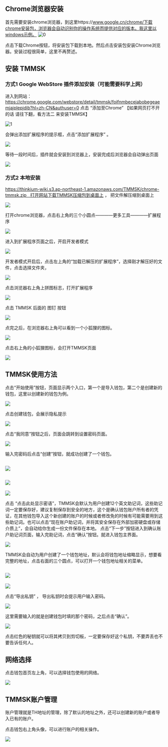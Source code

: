 ## Chrome浏览器安装

首先需要安装chrome浏览器，到这里https://www.google.cn/chrome/下载chrome安装包，浏览器会自动识别你的操作系统而提供对应的版本。我这里以windows示例。
![0](https://thinkium-wiki.s3.ap-northeast-1.amazonaws.com/TMMSK/TMMSK-1.png)

点击下载Chrome按钮，将安装包下载到本地。然后点击安装包安装Chrome浏览器。安装过程很简单，这里不再赘述。



## 安装 TMMSK 

### 方式1 Google WebStore 插件添加安装（可能需要科学上网）

进入到网站：
https://chrome.google.com/webstore/detail/tmmsk/foifnmbecejabobegeaemjajplepjdib?hl=zh-CN&authuser=0  点击 “添加至Chrome”     【如果网页打不开的话 请往下翻，看方法二 来安装TMMSK】

![1](https://thinkium-wiki.s3.ap-northeast-1.amazonaws.com/TMMSK/1.png)

会弹出添加扩展程序的提示框，点击“添加扩展程序” 。

![](https://thinkium-wiki.s3.ap-northeast-1.amazonaws.com/TMMSK/2.png)

等待一段时间后，插件就会安装到浏览器上，安装完成后浏览器会自动弹出页面

![](https://thinkium-wiki.s3.ap-northeast-1.amazonaws.com/TMMSK/3.png)

### 方式2 本地安装

https://thinkium-wiki.s3.ap-northeast-1.amazonaws.com/TMMSK/chrome-tmmsk.zip   打开网站下载TMMSK压缩包到桌面上 ， 把文件解压缩到桌面上

![](https://thinkium-wiki.s3.ap-northeast-1.amazonaws.com/TMMSK/22.png)



打开chrome浏览器，点击右上角的三个小圆点————更多工具————扩展程序 

![](https://thinkium-wiki.s3.ap-northeast-1.amazonaws.com/TMMSK/24.png)

进入到扩展程序页面之后，开启开发者模式

![](https://thinkium-wiki.s3.ap-northeast-1.amazonaws.com/TMMSK/25.png)

开发者模式开启后，点击左上角的“加载已解压的扩展程序”，选择刚才解压好的文件，点击选择文件夹，

![](https://thinkium-wiki.s3.ap-northeast-1.amazonaws.com/TMMSK/26.png)

点击浏览器右上角上拼图标志，打开扩展程序

![](https://thinkium-wiki.s3.ap-northeast-1.amazonaws.com/TMMSK/4.png)

点击 TMMSK 后面的 图钉 按钮

![](https://thinkium-wiki.s3.ap-northeast-1.amazonaws.com/TMMSK/5.png)


点完之后，在浏览器右上角可以看到一个小狐狸的图标。

 ![](https://thinkium-wiki.s3.ap-northeast-1.amazonaws.com/TMMSK/6.png)

点击右上角的小狐狸图标，会打开TMMSK页面

![](https://thinkium-wiki.s3.ap-northeast-1.amazonaws.com/TMMSK/7.png)

## TMMSK使用方法

点击“开始使用”按钮，页面显示两个入口，第一个是导入钱包，第二个是创建新的钱包，这里以创建新的钱包为例。

![](https://thinkium-wiki.s3.ap-northeast-1.amazonaws.com/TMMSK/8.png)


点击创建钱包，会展示隐私提示

![](https://thinkium-wiki.s3.ap-northeast-1.amazonaws.com/TMMSK/9.png)

点击“我同意”按钮之后，页面会跳转到设置密码页面。

 ![](https://thinkium-wiki.s3.ap-northeast-1.amazonaws.com/TMMSK/10.png)

输入完密码后点击“创建”按钮，就成功创建了一个钱包。

 ![](https://thinkium-wiki.s3.ap-northeast-1.amazonaws.com/TMMSK/11.png) 
-------------------------------------------------------------------
![](https://thinkium-wiki.s3.ap-northeast-1.amazonaws.com/TMMSK/12.png)
-------------------------------------------------------------------
![](https://thinkium-wiki.s3.ap-northeast-1.amazonaws.com/TMMSK/13.png)

点击 “点击此处显示密语”，TMMSK会默认为用户创建12个英文助记词，这些助记词一定要保存好，建议复制保存到安全的地方，这个是确认钱包账户所有者的凭证，在其他钱包导入这个新创建的账户的时候或者修改免的时候有可能需要用到这些助记词。也可以点击“现在账户助记词，并将其安全保存在外部加密硬盘或存储介质上”，会自动给你生成一份文件保存在本地。
点击“下一步”按钮进入到确认账户助记词页面，输入完助记词，点击“确认”按钮。就进入钱包主界面。

![](https://thinkium-wiki.s3.ap-northeast-1.amazonaws.com/TMMSK/14.png)

TMMSK会自动为用户创建了一个钱包地址，默认会将钱包地址缩略显示，想要看完整的地址，点击右面的三个圆点，可以打开一个钱包地址相关的菜单。

![](https://thinkium-wiki.s3.ap-northeast-1.amazonaws.com/TMMSK/15.png)
------------------------------------------------------------------------
![](https://thinkium-wiki.s3.ap-northeast-1.amazonaws.com/TMMSK/16.png)

点击“导出私钥” ， 导出私钥时会提示用户输入密码。

![](https://thinkium-wiki.s3.ap-northeast-1.amazonaws.com/TMMSK/17.png)

这里需要输入的就是创建钱包时填的那个密码，之后点击“确认”。

![](https://thinkium-wiki.s3.ap-northeast-1.amazonaws.com/TMMSK/18.png)

点击红色的秘钥就可以将其拷贝到剪切板，一定要保存好这个私钥，不要弄丢也不要告诉任何人。



## 网络选择

点击钱包首页左上角，可以选择钱包使用的网络。

![](https://thinkium-wiki.s3.ap-northeast-1.amazonaws.com/TMMSK/19.png)



## TMMSK账户管理

账户管理就是TH地址的管理，除了默认的地址之外，还可以创建新的账户或者导入已有的账户。

点击钱包右上角头像，可以进行账户的相关操作。

![](https://thinkium-wiki.s3.ap-northeast-1.amazonaws.com/TMMSK/20.png)
